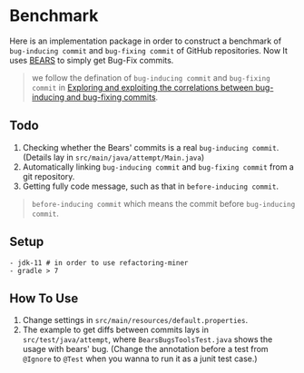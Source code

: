 # Benchmark

Here is an implementation package in order to construct a benchmark of `bug-inducing commit` and `bug-fixing commit` of GitHub repositories. Now It uses [BEARS](https://github.com/bears-bugs/bears-benchmark) to simply get Bug-Fix commits.
> we follow the defination of `bug-inducing commit` and `bug-fixing commit` in [Exploring and exploiting the correlations between bug-inducing and bug-fixing commits](https://dl.acm.org/doi/10.1145/3338906.3338962).

## Todo

1. Checking whether the Bears' commits is a real `bug-inducing commit`. (Details lay in `src/main/java/attempt/Main.java`)
2. Automatically linking `bug-inducing commit` and `bug-fixing commit` from a git repository.
3. Getting fully code message, such as that in `before-inducing commit`.
> `before-inducing commit` which means the commit before `bug-inducing commit`.

## Setup

    - jdk-11 # in order to use refactoring-miner
    - gradle > 7

## How To Use

1. Change settings in `src/main/resources/default.properties`.
2. The example to get diffs between commits lays in `src/test/java/attempt`, where `BearsBugsToolsTest.java` shows the usage with bears' bug.
   (Change the annotation before a test from `@Ignore` to `@Test` when you wanna to run it as a junit test case.)